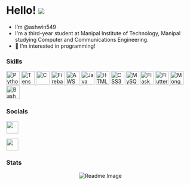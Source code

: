 Hello! ![](https://user-images.githubusercontent.com/18350557/176309783-0785949b-9127-417c-8b55-ab5a4333674e.gif)
==================================================================================================================
- I’m @ashwin549
- I'm a third-year student at Manipal Institute of Technology, Manipal studying Computer and Communications Engineering.
- 👀 I’m interested in programming!

<!---
ashwin549/ashwin549 is a ✨ special ✨ repository because its `README.md` (this file) appears on your GitHub profile.
You can click the Preview link to take a look at your changes.
--->
### Skills
<p align="left">
<a href="https://www.python.org/" target="_blank" rel="noreferrer"><img src="https://raw.githubusercontent.com/danielcranney/readme-generator/main/public/icons/skills/python-colored.svg" width="36" height="36" alt="Python" /></a>
<a href="https://www.tensorflow.org/" target="_blank" rel="noreferrer">
  <img src="https://upload.wikimedia.org/wikipedia/commons/thumb/2/2d/Tensorflow_logo.svg/1200px-Tensorflow_logo.svg.png" width="36" height="36" alt="TensorFlow" />
</a>
<a href="https://docs.microsoft.com/en-us/cpp/?view=msvc-170" target="_blank" rel="noreferrer"><img src="https://raw.githubusercontent.com/danielcranney/readme-generator/main/public/icons/skills/c-colored.svg" width="36" height="36" alt="C" /></a>
<a href="https://firebase.google.com/" target="_blank" rel="noreferrer">
  <img src="https://raw.githubusercontent.com/danielcranney/readme-generator/main/public/icons/skills/firebase-colored.svg" width="36" height="36" alt="Firebase" />
</a>
<a href="https://aws.amazon.com/" target="_blank" rel="noreferrer">
  <img src="https://raw.githubusercontent.com/danielcranney/readme-generator/main/public/icons/skills/amazonwebservices-colored.svg" width="36" height="36" alt="AWS" />
</a>
<a href="https://www.oracle.com/java/" target="_blank" rel="noreferrer"><img src="https://raw.githubusercontent.com/danielcranney/readme-generator/main/public/icons/skills/java-colored.svg" width="36" height="36" alt="Java" /></a>
<a href="https://developer.mozilla.org/en-US/docs/Glossary/HTML5" target="_blank" rel="noreferrer"><img src="https://raw.githubusercontent.com/danielcranney/readme-generator/main/public/icons/skills/html5-colored.svg" width="36" height="36" alt="HTML5" /></a>
<a href="https://www.w3.org/TR/CSS/#css" target="_blank" rel="noreferrer"><img src="https://raw.githubusercontent.com/danielcranney/readme-generator/main/public/icons/skills/css3-colored.svg" width="36" height="36" alt="CSS3" /></a>
<a href="https://www.mysql.com/" target="_blank" rel="noreferrer"><img src="https://raw.githubusercontent.com/danielcranney/readme-generator/main/public/icons/skills/mysql-colored.svg" width="36" height="36" alt="MySQL" /></a>
<a href="https://flask.palletsprojects.com/en/3.0.x/" target="_blank" rel="noreferrer"><img src="https://raw.githubusercontent.com/danielcranney/readme-generator/main/public/icons/skills/flask.svg" width="36" height="36" alt="Flask" /></a>
<a href="https://flutter.dev/" target="_blank" rel="noreferrer">
  <img src="https://raw.githubusercontent.com/danielcranney/readme-generator/main/public/icons/skills/flutter-colored.svg" width="36" height="36" alt="Flutter" />
</a>
<a href="https://www.mongodb.com/" target="_blank" rel="noreferrer"><img src="https://raw.githubusercontent.com/danielcranney/readme-generator/main/public/icons/skills/mongodb-colored.svg" width="36" height="36" alt="MongoDb" /></a>
<a href="https://www.gnu.org/software/bash/" target="_blank" rel="noreferrer"><img src="https://upload.wikimedia.org/wikipedia/commons/thumb/4/4b/Bash_Logo_Colored.svg/1024px-Bash_Logo_Colored.svg.png" width="36" height="36" alt="Bash" /></a>
</p>

### Socials
<p align="left"> <a href="https://www.github.com/ashwin549" target="_blank" rel="noreferrer"><img src="https://raw.githubusercontent.com/danielcranney/readme-generator/main/public/icons/socials/github.svg" width="32" height="32" /></a>

<a href="https://www.linkedin.com/in/ashwin-shetty-b64598292" target="_blank" rel="noreferrer"><img src="https://raw.githubusercontent.com/danielcranney/readme-generator/main/public/icons/socials/linkedin.svg" width="32" height="32" /></a> 

### Stats
<p align="center" width="100%">
<img src="https://github-readme-stats.vercel.app/api?username=ashwin549&show_icons=true&theme=radical" alt="Readme Image" />
</p>
